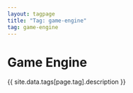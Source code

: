 ```yaml
---
layout: tagpage
title: "Tag: game-engine"
tag: game-engine
---
```

<div class="col-md-12">
	<h1>Game Engine</h1>
	<p>{{ site.data.tags[page.tag].description }}</p>
</div>